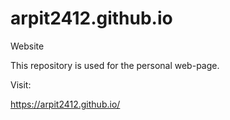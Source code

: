 # arpit2412.github.io
Website

This repository is used for the personal web-page.

Visit:

https://arpit2412.github.io/

